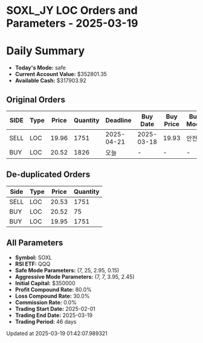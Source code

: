 # SOXL_JY LOC Orders and Parameters - 2025-03-19

# Daily Summary

- **Today's Mode:** safe
- **Current Account Value:** $352801.35
- **Available Cash:** $317903.92

## Original Orders

| SIDE | Type | Price | Quantity | Deadline | Buy Date | Buy Price | Buy Mode |
|------|------|-------|----------|----------|----------|-----------|----------|
| SELL | LOC | 19.96 | 1751 | 2025-04-21 | 2025-03-18 | 19.93 | 안전 |
| BUY | LOC | 20.52 | 1826 | 오늘 | - | - | - |

## De-duplicated Orders

| Side | Type | Price | Quantity |
|------|------|-------|----------|
| SELL | LOC | 20.53 | 1751 |
| BUY | LOC | 20.52 | 75 |
| BUY | LOC | 19.95 | 1751 |

## All Parameters

- **Symbol:** SOXL
- **RSI ETF:** QQQ
- **Safe Mode Parameters:** (7, 25, 2.95, 0.15)
- **Aggressive Mode Parameters:** (7, 7, 3.95, 2.45)
- **Initial Capital:** $350000
- **Profit Compound Rate:** 80.0%
- **Loss Compound Rate:** 30.0%
- **Commission Rate:** 0.0%
- **Trading Start Date:** 2025-02-01
- **Trading End Date:** 2025-03-19
- **Trading Period:** 46 days

Updated at 2025-03-19 01:42:07.989321
